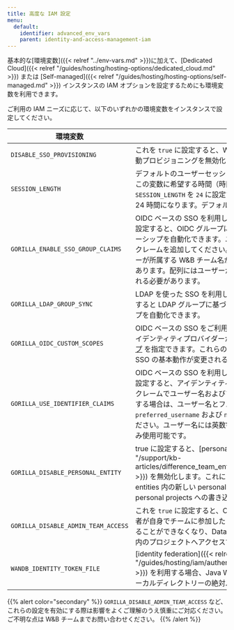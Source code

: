 ```yaml
---
title: 高度な IAM 設定
menu:
  default:
    identifier: advanced_env_vars
    parent: identity-and-access-management-iam
---
```


基本的な[環境変数]({{< relref "../env-vars.md" >}})に加えて、[Dedicated Cloud]({{< relref "/guides/hosting/hosting-options/dedicated_cloud.md" >}}) または [Self-managed]({{< relref "/guides/hosting/hosting-options/self-managed.md" >}}) インスタンスの IAM オプションを設定するためにも環境変数を利用できます。

ご利用の IAM ニーズに応じて、以下のいずれかの環境変数をインスタンスで設定してください。

| 環境変数 | 説明 |
|----------------------|-------------|
| `DISABLE_SSO_PROVISIONING` | これを `true` に設定すると、W&B インスタンスでのユーザー自動プロビジョニングを無効化します。|
| `SESSION_LENGTH` | デフォルトのユーザーセッション有効期限を変更したい場合、この変数に希望する時間（時間単位）を設定します。たとえば `SESSION_LENGTH` を `24` に設定すると、セッション有効期限が 24 時間になります。デフォルト値は 720 時間です。|
| `GORILLA_ENABLE_SSO_GROUP_CLAIMS` | OIDC ベースの SSO を利用している場合、この変数を `true` に設定すると、OIDC グループに基づいて W&B のチームメンバーシップを自動化できます。ユーザー OIDC トークンに `groups` クレームを追加してください。これは文字列の配列で、ユーザーが所属する W&B チーム名がそれぞれ格納されている必要があります。配列にはユーザーが所属するすべてのチームが含まれる必要があります。|
| `GORILLA_LDAP_GROUP_SYNC` | LDAP を使った SSO を利用している場合、これを `true` に設定すると LDAP グループに基づいて W&B のチームメンバーシップを自動化できます。|
| `GORILLA_OIDC_CUSTOM_SCOPES` | OIDC ベースの SSO をご利用の場合、W&B インスタンスがアイデンティティプロバイダーからリクエストする追加の [スコープ](https://auth0.com/docs/get-started/apis/scopes/openid-connect-scopes) を指定できます。これらのカスタムスコープ設定によって SSO の基本動作が変更されることはありません。|
| `GORILLA_USE_IDENTIFIER_CLAIMS` | OIDC ベースの SSO を利用している場合、この変数を `true` に設定すると、アイデンティティプロバイダーからの特定 OIDC クレームでユーザー名およびフルネームを強制できます。設定する場合は、ユーザー名とフルネームをそれぞれ `preferred_username` および `name` OIDC クレームに設定してください。ユーザー名には英数字とアンダースコア、ハイフンのみ使用可能です。|
| `GORILLA_DISABLE_PERSONAL_ENTITY` | true に設定すると、[personal entities]({{< relref "/support/kb-articles/difference_team_entity_user_entity_mean_me.md" >}}) を無効化します。これにより、ユーザーが personal entities 内の新しい personal projects を作成できず、既存の personal projects への書き込みもできなくなります。|
| `GORILLA_DISABLE_ADMIN_TEAM_ACCESS` | これを `true` に設定すると、Organization や Instance の管理者が自身でチームに参加したり、自分を W&B チームに追加することができなくなり、Data & AI 関連の担当者のみがチーム内のプロジェクトへアクセスできるようになります。|
| `WANDB_IDENTITY_TOKEN_FILE`        | [identity federation]({{< relref "/guides/hosting/iam/authentication/identity_federation.md" >}}) を利用する場合、Java Web Token (JWT) を保存するローカルディレクトリーの絶対パスを指定します。|

{{% alert color="secondary" %}}
`GORILLA_DISABLE_ADMIN_TEAM_ACCESS` など、これらの設定を有効にする際は影響をよくご理解のうえ慎重にご対応ください。ご不明な点は W&B チームまでお問い合わせください。
{{% /alert %}}